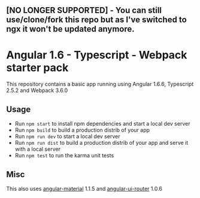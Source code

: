 ## [NO LONGER SUPPORTED] - You can still use/clone/fork this repo but as I've switched to ngx it won't be updated anymore.





Angular 1.6 - Typescript - Webpack starter pack
===============================================

This repository contains a basic app running using Angular 1.6.6, Typescript 2.5.2 and Webpack 3.6.0

## Usage

* Run `npm start` to install npm dependencies and start a local dev server
* Run `npm build` to build a production distrib of your app
* Run `npm run dev` to start a local dev server
* Run `npm run dist` to build a production distrib of your app and serve it with a local server
* Run `npm test` to run the karma unit tests

## Misc

This also uses [angular-material](https://github.com/angular/material) 1.1.5 and [angular-ui-router](https://github.com/angular-ui/ui-router) 1.0.6
